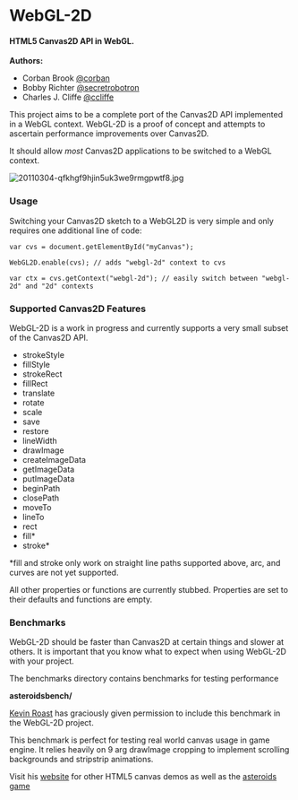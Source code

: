 WebGL-2D
========

#### HTML5 Canvas2D API in WebGL. ####

**Authors:** 

* Corban Brook [@corban](http://twitter.com/corban) 
* Bobby Richter [@secretrobotron](http://twitter.com/secretrobotron) 
* Charles J. Cliffe [@ccliffe](http://twitter.com/ccliffe)

This project aims to be a complete port of the Canvas2D API implemented in a WebGL context. 
WebGL-2D is a proof of concept and attempts to ascertain performance improvements over Canvas2D.

It should allow _most_ Canvas2D applications to be switched to a WebGL context.

![20110304-qfkhgf9hjin5uk3we9rmgpwtf8.jpg](https://img.skitch.com/20110304-qfkhgf9hjin5uk3we9rmgpwtf8.jpg)


### Usage ###

Switching your Canvas2D sketch to a WebGL2D is very simple and only requires one additional line of code:

    var cvs = document.getElementById("myCanvas");

    WebGL2D.enable(cvs); // adds "webgl-2d" context to cvs

    var ctx = cvs.getContext("webgl-2d"); // easily switch between "webgl-2d" and "2d" contexts

### Supported Canvas2D Features ###

WebGL-2D is a work in progress and currently supports a very small subset of the Canvas2D API. 

* strokeStyle
* fillStyle
* strokeRect
* fillRect
* translate
* rotate
* scale
* save
* restore
* lineWidth
* drawImage
* createImageData
* getImageData
* putImageData
* beginPath
* closePath
* moveTo
* lineTo
* rect
* fill*
* stroke* 

*fill and stroke only work on straight line paths supported above, arc, and curves are not yet supported.

All other properties or functions are currently stubbed. Properties are set to their defaults and functions are empty.

### Benchmarks ###

WebGL-2D should be faster than Canvas2D at certain things and slower at others.
It is important that you know what to expect when using WebGL-2D with your
project.

The benchmarks directory contains benchmarks for testing performance

**asteroidsbench/**

[Kevin Roast](http://twitter.com/kevinroast) has graciously given permission to include this benchmark in the
WebGL-2D project.

This benchmark is perfect for testing real world canvas usage in game engine.
It relies heavily on 9 arg drawImage cropping to implement scrolling
backgrounds and stripstrip animations.

Visit his [website](http://www.kevs3d.co.uk/) for other HTML5 canvas demos as
well as the [asteroids game](http://www.kevs3d.co.uk/dev/asteroids/)
